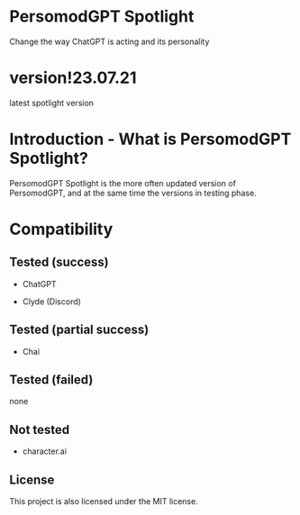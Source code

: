 # PersomodGPT Spotlight
Change the way ChatGPT is acting and its personality


# version!23.07.21
latest spotlight version

# Introduction - What is PersomodGPT Spotlight?
PersomodGPT Spotlight is the more often updated version of PersomodGPT, and at the same time the versions in testing phase.

# Compatibility
## Tested (success)

- ChatGPT

- Clyde (Discord)

## Tested (partial success)

- Chai

## Tested (failed)

none

## Not tested

- character.ai

## License
This project is also licensed under the MIT license.
